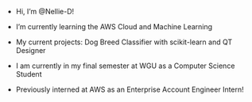 -  Hi, I’m @Nellie-D!

-  I’m currently learning the AWS Cloud and Machine Learning
- My current projects: Dog Breed Classifier with scikit-learn and QT Designer
- I am currently in my final semester at WGU as a Computer Science Student
- Previously interned at AWS as an Enterprise Account Engineer Intern!

<!---
Nellie-D/Nellie-D is a ✨ special ✨ repository because its `README.md` (this file) appears on your GitHub profile.
You can click the Preview link to take a look at your changes.
--->
